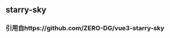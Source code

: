 ## starry-sky

### 引用自https://github.com/ZERO-DG/vue3-starry-sky
<starry-sky :stars-count="1000" :distance="1000"/>